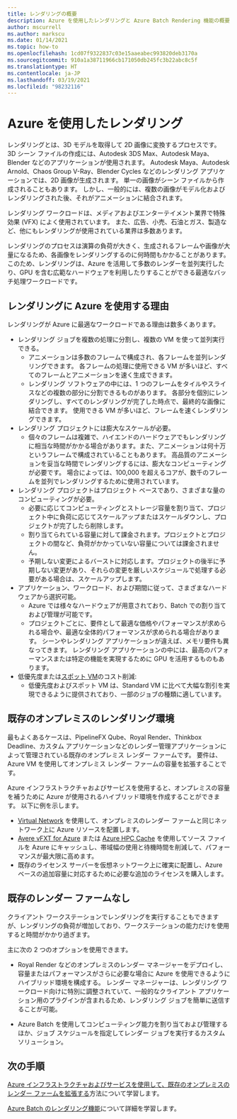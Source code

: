 ```yaml
---
title: レンダリングの概要
description: Azure を使用したレンダリングと Azure Batch Rendering 機能の概要
author: mscurrell
ms.author: markscu
ms.date: 01/14/2021
ms.topic: how-to
ms.openlocfilehash: 1cd07f9322837c03e15aaeabec993820deb3170a
ms.sourcegitcommit: 910a1a38711966cb171050db245fc3b22abc8c5f
ms.translationtype: HT
ms.contentlocale: ja-JP
ms.lasthandoff: 03/19/2021
ms.locfileid: "98232116"
---
```

# <a name="rendering-using-azure"></a>Azure を使用したレンダリング

レンダリングとは、3D モデルを取得して 2D 画像に変換するプロセスです。 3D シーン ファイルの作成には、Autodesk 3DS Max、Autodesk Maya、Blender などのアプリケーションが使用されます。  Autodesk Maya、Autodesk Arnold、Chaos Group V-Ray、Blender Cycles などのレンダリング アプリケーションでは、2D 画像が生成されます。  単一の画像がシーン ファイルから作成されることもあります。 しかし、一般的には、複数の画像がモデル化およびレンダリングされた後、それがアニメーションに結合されます。

レンダリング ワークロードは、メディアおよびエンターテイメント業界で特殊効果 (VFX) によく使用されています。 また、広告、小売、石油とガス、製造など、他にもレンダリングが使用されている業界は多数あります。

レンダリングのプロセスは演算の負荷が大きく、生成されるフレームや画像が大量になるため、各画像をレンダリングするのに何時間もかかることがあります。  このため、レンダリングは、Azure を活用して多数のレンダーを並列実行したり、GPU を含む広範なハードウェアを利用したりすることができる最適なバッチ処理ワークロードです。

## <a name="why-use-azure-for-rendering"></a>レンダリングに Azure を使用する理由

レンダリングが Azure に最適なワークロードである理由は数多くあります。

* レンダリング ジョブを複数の処理に分割し、複数の VM を使って並列実行できる。
  * アニメーションは多数のフレームで構成され、各フレームを並列レンダリングできます。  各フレームの処理に使用できる VM が多いほど、すべてのフレームとアニメーションを速く生成できます。
  * レンダリング ソフトウェアの中には、1 つのフレームをタイルやスライスなどの複数の部分に分割できるものがあります。  各部分を個別にレンダリングし、すべてのレンダリングが完了した時点で、最終的な画像に結合できます。  使用できる VM が多いほど、フレームを速くレンダリングできます。
* レンダリング プロジェクトには膨大なスケールが必要。
  * 個々のフレームは複雑で、ハイエンドのハードウェアでもレンダリングに相当な時間がかかる場合があります。また、アニメーションは何十万というフレームで構成されていることもあります。  高品質のアニメーションを妥当な時間でレンダリングするには、膨大なコンピューティングが必要です。  場合によっては、100,000 を超えるコアが、数千のフレームを並列でレンダリングするために使用されています。
* レンダリング プロジェクトはプロジェクト ベースであり、さまざまな量のコンピューティングが必要。
  * 必要に応じてコンピューティングとストレージ容量を割り当て、プロジェクト中に負荷に応じてスケールアップまたはスケールダウンし、プロジェクトが完了したら削除します。
  * 割り当てられている容量に対して課金されます。プロジェクトとプロジェクトの間など、負荷がかかっていない容量については課金されません。
  * 予期しない変更によるバーストに対応します。プロジェクトの後半に予期しない変更があり、それらの変更を厳しいスケジュールで処理する必要がある場合は、スケールアップします。
* アプリケーション、ワークロード、および期間に従って、さまざまなハードウェアから選択可能。
  * Azure では様々なハードウェアが用意されており、Batch での割り当ておよび管理が可能です。
  * プロジェクトごとに、要件として最適な価格やパフォーマンスが求められる場合や、最適な全体的パフォーマンスが求められる場合があります。  シーンやレンダリング アプリケーションが違えば、メモリ要件も異なってきます。  レンダリング アプリケーションの中には、最高のパフォーマンスまたは特定の機能を実現するために GPU を活用するものもあります。 
* 低優先度または[スポット VM](https://azure.microsoft.com/pricing/spot/)のコスト削減:
  * 低優先度およびスポット VM は、Standard VM に比べて大幅な割引を実現できるように提供されており、一部のジョブの種類に適しています。
  
## <a name="existing-on-premises-rendering-environment"></a>既存のオンプレミスのレンダリング環境

最もよくあるケースは、PipelineFX Qube、Royal Render、Thinkbox Deadline、カスタム アプリケーションなどのレンダー管理アプリケーションによって管理されている既存のオンプレミス レンダー ファームです。  要件は、Azure VM を使用してオンプレミス レンダー ファームの容量を拡張することです。

Azure インフラストラクチャおよびサービスを使用すると、オンプレミスの容量を補うために Azure が使用されるハイブリッド環境を作成することができます。 以下に例を示します。

* [Virtual Network](../virtual-network/virtual-networks-overview.md) を使用して、オンプレミスのレンダー ファームと同じネットワーク上に Azure リソースを配置します。
* [Avere vFXT for Azure](../avere-vfxt/avere-vfxt-overview.md) または [Azure HPC Cache](../hpc-cache/hpc-cache-overview.md) を使用してソース ファイルを Azure にキャッシュし、帯域幅の使用と待機時間を削減して、パフォーマンスが最大限に高めます。
* 既存のライセンス サーバーを仮想ネットワーク上に確実に配置し、Azure ベースの追加容量に対応するために必要な追加のライセンスを購入します。

## <a name="no-existing-render-farm"></a>既存のレンダー ファームなし

クライアント ワークステーションでレンダリングを実行することもできますが、レンダリングの負荷が増加しており、ワークステーションの能力だけを使用すると時間がかかり過ぎます。

主に次の 2 つのオプションを使用できます。

* Royal Render などのオンプレミスのレンダー マネージャーをデプロイし、容量またはパフォーマンスがさらに必要な場合に Azure を使用できるようにハイブリッド環境を構成する。 レンダー マネージャーは、レンダリング ワークロード向けに特別に調整されていて、一般的なクライアント アプリケーション用のプラグインが含まれるため、レンダリング ジョブを簡単に送信することが可能。

* Azure Batch を使用してコンピューティング能力を割り当ておよび管理するほか、ジョブ スケジュールを指定してレンダー ジョブを実行するカスタム ソリューション。

## <a name="next-steps"></a>次の手順

 [Azure インフラストラクチャおよびサービスを使用して、既存のオンプレミスのレンダー ファームを拡張する](https://azure.microsoft.com/solutions/high-performance-computing/rendering/)方法について学習します。

[Azure Batch のレンダリング機能](batch-rendering-functionality.md)について詳細を学習します。
